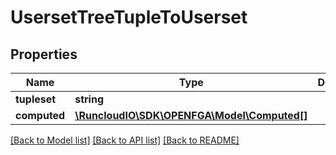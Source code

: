 # UsersetTreeTupleToUserset

## Properties
Name | Type | Description | Notes
------------ | ------------- | ------------- | -------------
**tupleset** | **string** |  | 
**computed** | [**\RuncloudIO\SDK\OPENFGA\Model\Computed[]**](Computed.md) |  | 

[[Back to Model list]](../../README.md#documentation-for-models) [[Back to API list]](../../README.md#documentation-for-api-endpoints) [[Back to README]](../../README.md)

